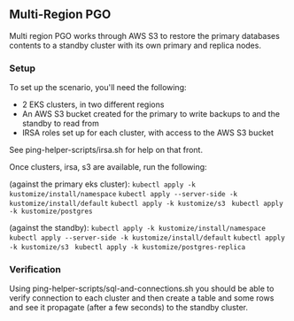 ## Multi-Region PGO

Multi region PGO works through AWS S3 to restore the primary databases contents to a standby cluster with its own primary and replica nodes.

### Setup

To set up the scenario, you'll need the following:
* 2 EKS clusters, in two different regions
* An AWS S3 bucket created for the primary to write backups to and the standby to read from
* IRSA roles set up for each cluster, with access to the AWS S3 bucket

See ping-helper-scripts/irsa.sh for help on that front.

Once clusters, irsa, s3 are available, run the following:

(against the primary eks cluster):
`kubectl apply -k kustomize/install/namespace`
`kubectl apply --server-side -k kustomize/install/default`
`kubectl apply -k kustomize/s3 `
`kubectl apply -k kustomize/postgres`

(against the standby):
`kubectl apply -k kustomize/install/namespace`
`kubectl apply --server-side -k kustomize/install/default`
`kubectl apply -k kustomize/s3 `
`kubectl apply -k kustomize/postgres-replica`


### Verification

Using ping-helper-scripts/sql-and-connections.sh you should be able to verify connection to each cluster and then create a table and some rows and see it propagate (after a few seconds) to the standby cluster.